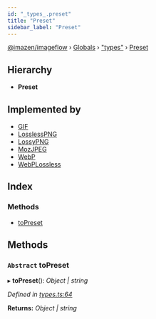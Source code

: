 ```yaml
---
id: "_types_.preset"
title: "Preset"
sidebar_label: "Preset"
---
```


[@imazen/imageflow](../index.md) › [Globals](../globals.md) › ["types"](../modules/_types_.md) › [Preset](_types_.preset.md)

## Hierarchy

* **Preset**

## Implemented by

* [GIF](_types_.gif.md)
* [LosslessPNG](_types_.losslesspng.md)
* [LossyPNG](_types_.lossypng.md)
* [MozJPEG](_types_.mozjpeg.md)
* [WebP](_types_.webp.md)
* [WebPLossless](_types_.webplossless.md)

## Index

### Methods

* [toPreset](_types_.preset.md#abstract-topreset)

## Methods

### `Abstract` toPreset

▸ **toPreset**(): *Object | string*

*Defined in [types.ts:64](https://github.com/imazen/imageflow-node/blob/8d7450b/lib/types.ts#L64)*

**Returns:** *Object | string*
